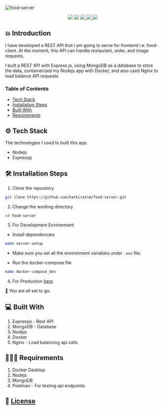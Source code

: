 ![food-server](https://socialify.git.ci/harkiratsm/food-server/image?description=1&language=1&name=1&owner=1&pattern=Brick%20Wall&theme=Light)
<p align="center">
  <img src="https://img.shields.io/github/license/harkiratsm/food-server" />
  <img src="https://img.shields.io/badge/Author-harkiratsm-orange" />
  <a href="https://hub.docker.com/repository/docker/harkiratsm/food-server">
    <img src="https://img.shields.io/docker/pulls/harkiratsm/food-server.svg" />
  </a>
  <a href="https://github.com/harkiratsm/food-server/blob/main/LEARNING.md">
    <img src="https://img.shields.io/badge/-Learning.md-brightgreen"/>
  </a>
  <a href="https://github.com/harkiratsm/food-server/blob/main/Faq.md">
    <img src="https://img.shields.io/badge/-FAQ.md-blue">
  </a>
  
</p>
  

## 💥 Introduction

I have developed a REST API that I am going to serve for frontend i.e. food-client. At the moment, this API can handle restaurant, order, and image requests.

I built a REST API with Express.js, using MongoDB as a database to store the data, containerized my Nodejs app with Docker, and also used Nginx to load balance API requests.


### Table of Contents

- [Tech Stack](#tech-stack)
- [Installation Steps](#install-step)
- [Built With](#built-with)
- [Requirements](#requires)



<a id="tech-stack"></a>

## ⚙️ Tech Stack

The technologies I used to built this app.

- Nodejs
- Expressjs

<a id="install-step"></a>

## 🛠️ Installation Steps

1. Clone the repository

```bash
git clone https://github.com/harkiratsm/food-server.git
```

2. Change the working directory

```bash
cd food-server
```
3. For Development Environment 
  - Install dependencies

  ```bash
  make server-setup
  ```
  - Make sure you set all the environment variables under ```.env``` file.

  - Run the docker-compose file 

  ```bash
  make docker-compose_dev
  ``` 

4. For Production [here](https://github.com/harkiratsm/food-server/blob/main/LEARNING.md#prod).

🚀 You are all set to go.

<a id="built-with"></a>

## 💻 Built With

1. Expressjs - Rest API
2. MongoDB - Database
3. Nodejs
4. Docker 
5. Nginx - Load balancing api calls

<a id="requires"></a>

## 🙋🏻‍♂️ Requirements 

1. Docker Desktop
2. Nodejs 
3. MongoDB
4. Postman - For testing api endpoints 

## 📖 [License](https://github.com/harkiratsm/food-server/blob/main/License)
